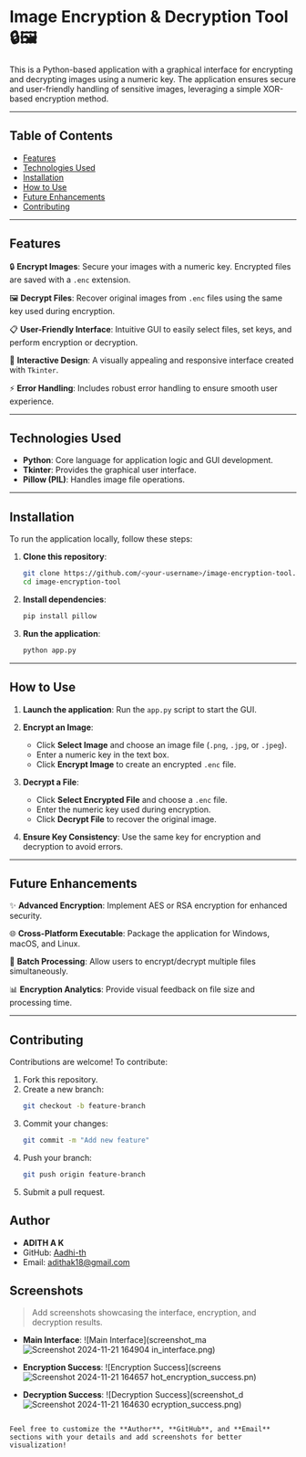 
# Image Encryption & Decryption Tool 🔒🖼️

This is a Python-based application with a graphical interface for encrypting and decrypting images using a numeric key. The application ensures secure and user-friendly handling of sensitive images, leveraging a simple XOR-based encryption method.

---

## Table of Contents
- [Features](#features)
- [Technologies Used](#technologies-used)
- [Installation](#installation)
- [How to Use](#how-to-use)
- [Future Enhancements](#future-enhancements)
- [Contributing](#contributing)
  

---

## Features

🔒 **Encrypt Images**: Secure your images with a numeric key. Encrypted files are saved with a `.enc` extension.

🖼️ **Decrypt Files**: Recover original images from `.enc` files using the same key used during encryption.

📋 **User-Friendly Interface**: Intuitive GUI to easily select files, set keys, and perform encryption or decryption.

🎨 **Interactive Design**: A visually appealing and responsive interface created with `Tkinter`.

⚡ **Error Handling**: Includes robust error handling to ensure smooth user experience.

---

## Technologies Used

- **Python**: Core language for application logic and GUI development.
- **Tkinter**: Provides the graphical user interface.
- **Pillow (PIL)**: Handles image file operations.

---

## Installation

To run the application locally, follow these steps:

1. **Clone this repository**:
   ```bash
   git clone https://github.com/<your-username>/image-encryption-tool.git
   cd image-encryption-tool
   ```

2. **Install dependencies**:
   ```bash
   pip install pillow
   ```

3. **Run the application**:
   ```bash
   python app.py
   ```

---

## How to Use

1. **Launch the application**:
   Run the `app.py` script to start the GUI.

2. **Encrypt an Image**:
   - Click **Select Image** and choose an image file (`.png`, `.jpg`, or `.jpeg`).
   - Enter a numeric key in the text box.
   - Click **Encrypt Image** to create an encrypted `.enc` file.

3. **Decrypt a File**:
   - Click **Select Encrypted File** and choose a `.enc` file.
   - Enter the numeric key used during encryption.
   - Click **Decrypt File** to recover the original image.

4. **Ensure Key Consistency**:
   Use the same key for encryption and decryption to avoid errors.

---

## Future Enhancements

✨ **Advanced Encryption**: Implement AES or RSA encryption for enhanced security.

🌐 **Cross-Platform Executable**: Package the application for Windows, macOS, and Linux.

📁 **Batch Processing**: Allow users to encrypt/decrypt multiple files simultaneously.

📊 **Encryption Analytics**: Provide visual feedback on file size and processing time.

---

## Contributing

Contributions are welcome! To contribute:

1. Fork this repository.
2. Create a new branch:
   ```bash
   git checkout -b feature-branch
   ```
3. Commit your changes:
   ```bash
   git commit -m "Add new feature"
   ```
4. Push your branch:
   ```bash
   git push origin feature-branch
   ```
5. Submit a pull request.



## Author

- **ADITH A K**
- GitHub: [Aadhi-th](https://github.com/Aadhi-th)
- Email: adithak18@gmail.com


## Screenshots

> Add screenshots showcasing the interface, encryption, and decryption results.

- **Main Interface**:
  ![Main Interface](screenshot_ma![Screenshot 2024-11-21 164904](https://github.com/user-attachments/assets/1089e62f-571c-4c49-be9f-0f7a47ea0aa3)
in_interface.png)

- **Encryption Success**:
  ![Encryption Success](screens![Screenshot 2024-11-21 164657](https://github.com/user-attachments/assets/e72114f0-3fbc-4388-9cfc-dff1cbdfd9cd)
hot_encryption_success.pn)

- **Decryption Success**:
  ![Decryption Success](screenshot_d![Screenshot 2024-11-21 164630](https://github.com/user-attachments/assets/1ff005d4-2688-4d2d-bba2-35e6148f6930)
ecryption_success.png)
``` 

Feel free to customize the **Author**, **GitHub**, and **Email** sections with your details and add screenshots for better visualization!
